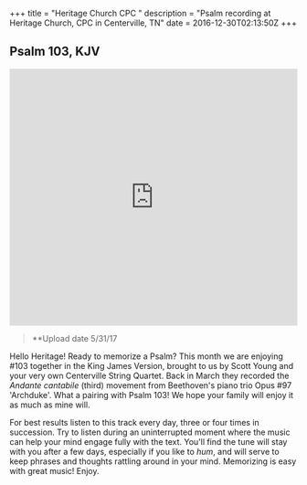+++
title = "Heritage Church CPC "
description = "Psalm recording at Heritage Church, CPC in Centerville, TN"
date = 2016-12-30T02:13:50Z
+++
## Psalm 103, KJV

<iframe width="100%" height="450" scrolling="no" frameborder="no" src="https://w.soundcloud.com/player/?url=https%3A//api.soundcloud.com/tracks/325442233&amp;auto_play=false&amp;hide_related=false&amp;show_comments=true&amp;show_user=true&amp;show_reposts=false&amp;visual=true"></iframe>

>**Upload date 5/31/17

Hello Heritage!  Ready to memorize a Psalm?  This month we are enjoying #103 together in the King James Version, brought to us by Scott Young and your very own Centerville String Quartet.  Back in March they recorded the *Andante cantabile* (third) movement from Beethoven's piano trio Opus #97 'Archduke'.  What a pairing with Psalm 103!  We hope your family will enjoy it as much as mine will.

For best results listen to this track every day, three or four times in succession.  Try to listen during an uninterrupted moment where the music can help your mind engage fully with the text.  You'll find the tune will stay with you after a few days, especially if you like to *hum*, and will serve to keep phrases and thoughts rattling around in your mind.  Memorizing is easy with great music!  Enjoy.
